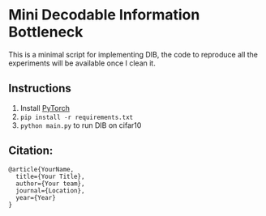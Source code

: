 # Mini Decodable Information Bottleneck

This is a minimal script for implementing DIB, the code to reproduce all the experiments will be available once I clean it.

## Instructions
1. Install [PyTorch](https://pytorch.org/)
2. `pip install -r requirements.txt`
3. `python main.py` to run DIB on cifar10



## Citation:
```
@article{YourName,
  title={Your Title},
  author={Your team},
  journal={Location},
  year={Year}
}
```